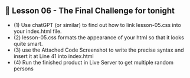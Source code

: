 ## 📌 Lesson 06  -  The Final Challenge for tonight

-   (1)  Use chatGPT (or similar) to find out how to link lesson-05.css into your index.html file.
-   (2)  lesson-05.css formats the appearance of your html so that it looks quite smart.
-   (3)  use the Attached Code Screenshot to write the precise syntax and insert it at Line 41 into index.html
-   (4)  Run the finished product in Live Server to get multiple random persons

